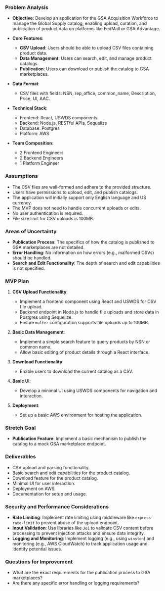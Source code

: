 ### Problem Analysis

- **Objective**: Develop an application for the GSA Acquisition Workforce to manage the Global Supply catalog, enabling upload, curation, and publication of product data on platforms like FedMall or GSA Advantage.

- **Core Features**:
  - **CSV Upload**: Users should be able to upload CSV files containing product data.
  - **Data Management**: Users can search, edit, and manage product catalogs.
  - **Publication**: Users can download or publish the catalog to GSA marketplaces.

- **Data Format**:
  - CSV files with fields: NSN, rep_office, common_name, Description, Price, UI, AAC.

- **Technical Stack**:
  - Frontend: React, USWDS components
  - Backend: Node.js, RESTful APIs, Sequelize
  - Database: Postgres
  - Platform: AWS

- **Team Composition**:
  - 2 Frontend Engineers
  - 2 Backend Engineers
  - 1 Platform Engineer

### Assumptions

- The CSV files are well-formed and adhere to the provided structure.
- Users have permissions to upload, edit, and publish catalogs.
- The application will initially support only English language and US currency.
- The MVP does not need to handle concurrent uploads or edits.
- No user authentication is required.
- File size limit for CSV uploads is 100MB.

### Areas of Uncertainty

- **Publication Process**: The specifics of how the catalog is published to GSA marketplaces are not detailed.
- **Error Handling**: No information on how errors (e.g., malformed CSVs) should be handled.
- **Search and Edit Functionality**: The depth of search and edit capabilities is not specified.

### MVP Plan

1. **CSV Upload Functionality**:
   - Implement a frontend component using React and USWDS for CSV file upload.
   - Backend endpoint in Node.js to handle file uploads and store data in Postgres using Sequelize.
   - Ensure `multer` configuration supports file uploads up to 100MB.

2. **Basic Data Management**:
   - Implement a simple search feature to query products by NSN or common name.
   - Allow basic editing of product details through a React interface.

3. **Download Functionality**:
   - Enable users to download the current catalog as a CSV.

4. **Basic UI**:
   - Develop a minimal UI using USWDS components for navigation and interaction.

5. **Deployment**:
   - Set up a basic AWS environment for hosting the application.

### Stretch Goal

- **Publication Feature**: Implement a basic mechanism to publish the catalog to a mock GSA marketplace endpoint.

### Deliverables

- CSV upload and parsing functionality.
- Basic search and edit capabilities for the product catalog.
- Download feature for the product catalog.
- Minimal UI for user interaction.
- Deployment on AWS.
- Documentation for setup and usage.

### Security and Performance Considerations

- **Rate Limiting**: Implement rate limiting using middleware like `express-rate-limit` to prevent abuse of the upload endpoint.
- **Input Validation**: Use libraries like `Joi` to validate CSV content before processing to prevent injection attacks and ensure data integrity.
- **Logging and Monitoring**: Implement logging (e.g., using `winston`) and monitoring (e.g., AWS CloudWatch) to track application usage and identify potential issues.

### Questions for Improvement

- What are the exact requirements for the publication process to GSA marketplaces?
- Are there any specific error handling or logging requirements?